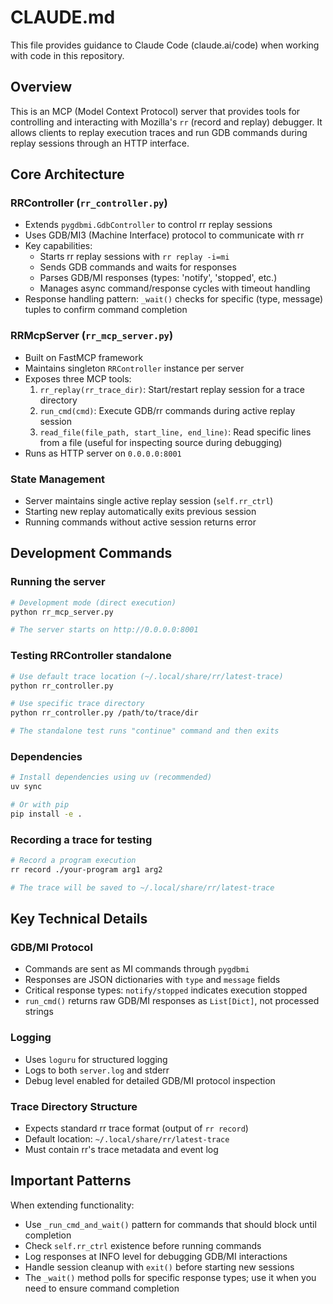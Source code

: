 # CLAUDE.md

This file provides guidance to Claude Code (claude.ai/code) when working with code in this repository.

## Overview

This is an MCP (Model Context Protocol) server that provides tools for controlling and interacting with Mozilla's `rr` (record and replay) debugger. It allows clients to replay execution traces and run GDB commands during replay sessions through an HTTP interface.

## Core Architecture

### RRController (`rr_controller.py`)
- Extends `pygdbmi.GdbController` to control rr replay sessions
- Uses GDB/MI3 (Machine Interface) protocol to communicate with rr
- Key capabilities:
  - Starts rr replay sessions with `rr replay -i=mi`
  - Sends GDB commands and waits for responses
  - Parses GDB/MI responses (types: 'notify', 'stopped', etc.)
  - Manages async command/response cycles with timeout handling
- Response handling pattern: `_wait()` checks for specific (type, message) tuples to confirm command completion

### RRMcpServer (`rr_mcp_server.py`)
- Built on FastMCP framework
- Maintains singleton `RRController` instance per server
- Exposes three MCP tools:
  1. `rr_replay(rr_trace_dir)`: Start/restart replay session for a trace directory
  2. `run_cmd(cmd)`: Execute GDB/rr commands during active replay session
  3. `read_file(file_path, start_line, end_line)`: Read specific lines from a file (useful for inspecting source during debugging)
- Runs as HTTP server on `0.0.0.0:8001`

### State Management
- Server maintains single active replay session (`self.rr_ctrl`)
- Starting new replay automatically exits previous session
- Running commands without active session returns error

## Development Commands

### Running the server
```bash
# Development mode (direct execution)
python rr_mcp_server.py

# The server starts on http://0.0.0.0:8001
```

### Testing RRController standalone
```bash
# Use default trace location (~/.local/share/rr/latest-trace)
python rr_controller.py

# Use specific trace directory
python rr_controller.py /path/to/trace/dir

# The standalone test runs "continue" command and then exits
```

### Dependencies
```bash
# Install dependencies using uv (recommended)
uv sync

# Or with pip
pip install -e .
```

### Recording a trace for testing
```bash
# Record a program execution
rr record ./your-program arg1 arg2

# The trace will be saved to ~/.local/share/rr/latest-trace
```

## Key Technical Details

### GDB/MI Protocol
- Commands are sent as MI commands through `pygdbmi`
- Responses are JSON dictionaries with `type` and `message` fields
- Critical response types: `notify/stopped` indicates execution stopped
- `run_cmd()` returns raw GDB/MI responses as `List[Dict]`, not processed strings

### Logging
- Uses `loguru` for structured logging
- Logs to both `server.log` and stderr
- Debug level enabled for detailed GDB/MI protocol inspection

### Trace Directory Structure
- Expects standard rr trace format (output of `rr record`)
- Default location: `~/.local/share/rr/latest-trace`
- Must contain rr's trace metadata and event log

## Important Patterns

When extending functionality:
- Use `_run_cmd_and_wait()` pattern for commands that should block until completion
- Check `self.rr_ctrl` existence before running commands
- Log responses at INFO level for debugging GDB/MI interactions
- Handle session cleanup with `exit()` before starting new sessions
- The `_wait()` method polls for specific response types; use it when you need to ensure command completion
